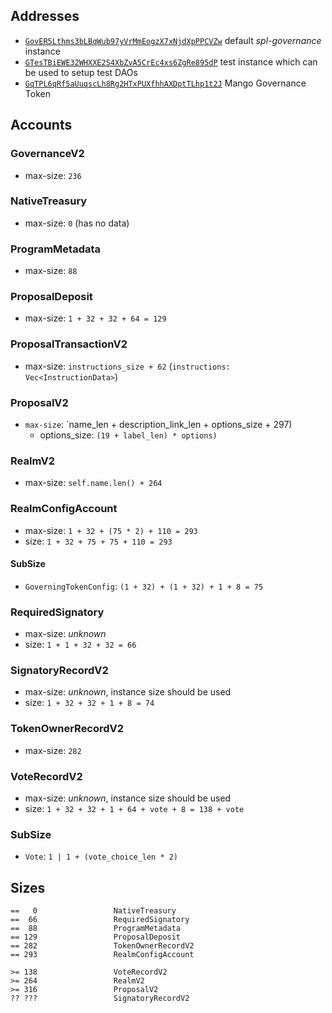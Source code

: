 ## Addresses

- [`GovER5Lthms3bLBqWub97yVrMmEogzX7xNjdXpPPCVZw`](https://explorer.solana.com/address/GovER5Lthms3bLBqWub97yVrMmEogzX7xNjdXpPPCVZw) default _spl-governance_ instance
- [`GTesTBiEWE32WHXXE2S4XbZvA5CrEc4xs6ZgRe895dP`](https://explorer.solana.com/address/GTesTBiEWE32WHXXE2S4XbZvA5CrEc4xs6ZgRe895dP) test instance which can be used to setup test DAOs
- [`GqTPL6qRf5aUuqscLh8Rg2HTxPUXfhhAXDptTLhp1t2J`](https://explorer.solana.com/address/GqTPL6qRf5aUuqscLh8Rg2HTxPUXfhhAXDptTLhp1t2J) Mango Governance Token

## Accounts

### GovernanceV2

- max-size: `236`

### NativeTreasury

- max-size: `0` (has no data)

### ProgramMetadata

- max-size: `88`

### ProposalDeposit

- max-size: `1 + 32 + 32 + 64 = 129`

### ProposalTransactionV2

- max-size: `instructions_size + 62` (`instructions: Vec<InstructionData>`)

### ProposalV2

- `max-size`: `name_len + description_link_len + options_size + 297)
  - options_size: `(19 + label_len) * options)`

### RealmV2

- max-size: `self.name.len() + 264`

### RealmConfigAccount

- max-size: `1 + 32 + (75 * 2) + 110 = 293`
- size: `1 + 32 + 75 + 75 + 110 = 293`

#### SubSize

- `GoverningTokenConfig`: `(1 + 32) + (1 + 32) + 1 + 8 = 75`

### RequiredSignatory

- max-size: _unknown_
- size: `1 + 1 + 32 + 32 = 66`

### SignatoryRecordV2

- max-size: _unknown_, instance size should be used
- size: `1 + 32 + 32 + 1 + 8 = 74`

### TokenOwnerRecordV2

- max-size: `282`

### VoteRecordV2

- max-size: _unknown_, instance size should be used
- size: `1 + 32 + 32 + 1 + 64 + vote + 8 = 138 + vote`

### SubSize

- `Vote`: `1 | 1 + (vote_choice_len * 2)`

## Sizes

```
==   0                 NativeTreasury
==  66                 RequiredSignatory
==  88                 ProgramMetadata
== 129                 ProposalDeposit
== 282                 TokenOwnerRecordV2
== 293                 RealmConfigAccount

>= 138                 VoteRecordV2
>= 264                 RealmV2
>= 316                 ProposalV2
?? ???                 SignatoryRecordV2
```
